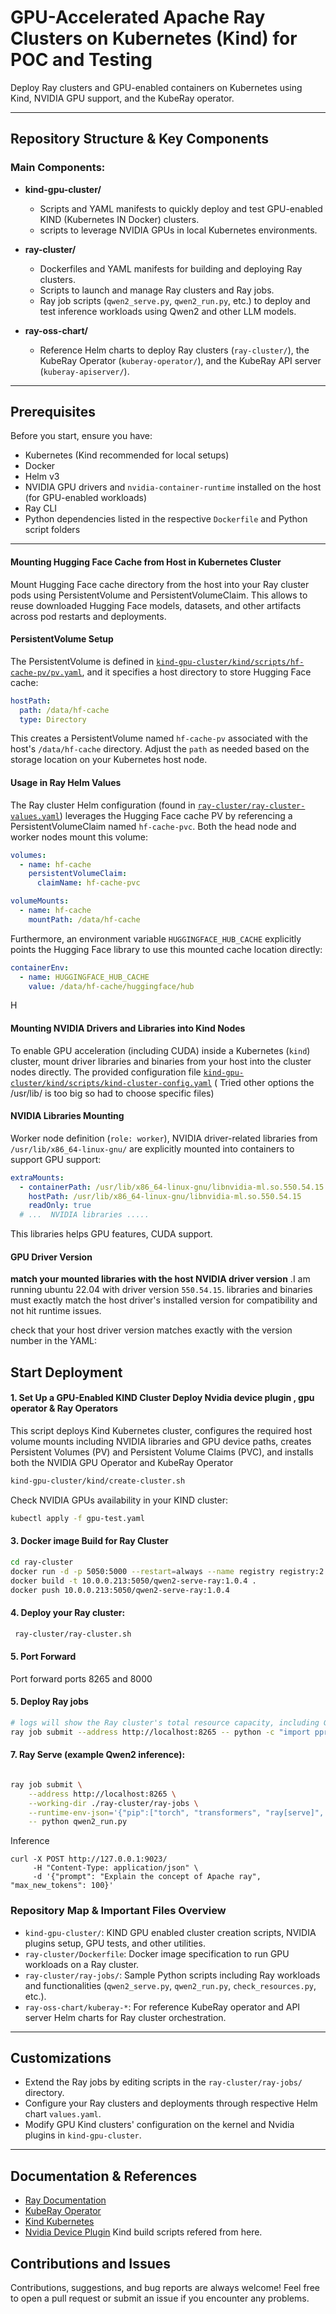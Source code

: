 # GPU-Accelerated Apache Ray Clusters on Kubernetes (Kind) for POC and Testing

Deploy Ray clusters and GPU-enabled containers on Kubernetes using Kind, NVIDIA GPU support, and the KubeRay operator.

---

## Repository Structure & Key Components

### Main Components:

- **kind-gpu-cluster/**

  - Scripts and YAML manifests to quickly deploy and test GPU-enabled KIND (Kubernetes IN Docker) clusters.
  - scripts to leverage NVIDIA GPUs in local Kubernetes environments.

- **ray-cluster/**

  - Dockerfiles and YAML manifests for building and deploying Ray clusters.
  - Scripts to launch and manage Ray clusters and Ray jobs.
  - Ray job scripts (`qwen2_serve.py`, `qwen2_run.py`, etc.) to deploy and test inference workloads using Qwen2 and other LLM models.

- **ray-oss-chart/**

  - Reference Helm charts to deploy Ray clusters (`ray-cluster/`), the KubeRay Operator (`kuberay-operator/`), and the KubeRay API server (`kuberay-apiserver/`).

---

## Prerequisites

Before you start, ensure you have:

- Kubernetes (Kind recommended for local setups)
- Docker
- Helm v3
- NVIDIA GPU drivers and `nvidia-container-runtime` installed on the host (for GPU-enabled workloads)
- Ray CLI
- Python dependencies listed in the respective `Dockerfile` and Python script folders

---

#### Mounting Hugging Face Cache from Host in Kubernetes Cluster

Mount Hugging Face cache directory from the host into your Ray cluster pods using PersistentVolume and PersistentVolumeClaim. This allows to reuse downloaded Hugging Face models, datasets, and other artifacts across pod restarts and deployments.

#### PersistentVolume Setup

The PersistentVolume is defined in [`kind-gpu-cluster/kind/scripts/hf-cache-pv/pv.yaml`](kind-gpu-cluster/kind/scripts/hf-cache-pv/pv.yaml), and it specifies a host directory to store Hugging Face cache:

```yaml
hostPath:
  path: /data/hf-cache
  type: Directory
```

This creates a PersistentVolume named `hf-cache-pv` associated with the host's `/data/hf-cache` directory. Adjust the `path` as needed based on the storage location on your Kubernetes host node.

#### Usage in Ray Helm Values

The Ray cluster Helm configuration (found in [`ray-cluster/ray-cluster-values.yaml`](ray-cluster/ray-cluster-values.yaml)) leverages the Hugging Face cache PV by referencing a PersistentVolumeClaim named `hf-cache-pvc`. Both the head node and worker nodes mount this volume:

```yaml
volumes:
  - name: hf-cache
    persistentVolumeClaim:
      claimName: hf-cache-pvc

volumeMounts:
  - name: hf-cache
    mountPath: /data/hf-cache
```

Furthermore, an environment variable `HUGGINGFACE_HUB_CACHE` explicitly points the Hugging Face library to use this mounted cache location directly:

```yaml
containerEnv:
  - name: HUGGINGFACE_HUB_CACHE
    value: /data/hf-cache/huggingface/hub
```

H

#### Mounting NVIDIA Drivers and Libraries into Kind Nodes

To enable GPU acceleration (including CUDA) inside a Kubernetes (`kind`) cluster, mount driver libraries and binaries from your host into the cluster nodes directly. The provided configuration file [`kind-gpu-cluster/kind/scripts/kind-cluster-config.yaml`](kind-gpu-cluster/kind/scripts/kind-cluster-config.yaml) ( Tried other options the /usr/lib/ is too big so had to choose specific files)

#### NVIDIA Libraries Mounting

Worker node definition (`role: worker`), NVIDIA driver-related libraries from `/usr/lib/x86_64-linux-gnu/` are explicitly mounted into containers to support GPU support:

```yaml
extraMounts:
  - containerPath: /usr/lib/x86_64-linux-gnu/libnvidia-ml.so.550.54.15
    hostPath: /usr/lib/x86_64-linux-gnu/libnvidia-ml.so.550.54.15
    readOnly: true
  # ...  NVIDIA libraries .....
```

This libraries helps GPU features, CUDA support.

#### GPU Driver Version

**match your mounted libraries with the host NVIDIA driver version** .I am running ubuntu 22.04 with driver version `550.54.15`. libraries and binaries must exactly match the host driver's installed version for compatibility and not hit runtime issues.

check that your host driver version matches exactly with the version number in the YAML:

## Start Deployment

#### 1. Set Up a GPU-Enabled KIND Cluster Deploy Nvidia device plugin , gpu operator & Ray Operators

This script deploys Kind Kubernetes cluster, configures the required host volume mounts including NVIDIA libraries and GPU device paths, creates Persistent Volumes (PV) and Persistent Volume Claims (PVC), and installs both the NVIDIA GPU Operator and KubeRay Operator

```bash
kind-gpu-cluster/kind/create-cluster.sh
```

Check NVIDIA GPUs availability in your KIND cluster:

```bash
kubectl apply -f gpu-test.yaml

```

#### 3. Docker image Build for Ray Cluster

```bash
cd ray-cluster
docker run -d -p 5050:5000 --restart=always --name registry registry:2
docker build -t 10.0.0.213:5050/qwen2-serve-ray:1.0.4 .
docker push 10.0.0.213:5050/qwen2-serve-ray:1.0.4
```

#### 4. Deploy your Ray cluster:

```bash
 ray-cluster/ray-cluster.sh
```

#### 5. Port Forward

Port forward ports 8265 and 8000

#### 5. Deploy Ray jobs

```bash
# logs will show the Ray cluster's total resource capacity, including GPUs.
ray job submit --address http://localhost:8265 -- python -c "import pprint; import ray; ray.init(); pprint.pprint(ray.cluster_resources(), sort_dicts=True)"
```

#### 7. Ray Serve (example Qwen2 inference):

```bash

ray job submit \
    --address http://localhost:8265 \
    --working-dir ./ray-cluster/ray-jobs \
    --runtime-env-json='{"pip":["torch", "transformers", "ray[serve]", "starlette"]}' \
    -- python qwen2_run.py

```

Inference

```
curl -X POST http://127.0.0.1:9023/
     -H "Content-Type: application/json" \
     -d '{"prompt": "Explain the concept of Apache ray", "max_new_tokens": 100}'
```

### Repository Map & Important Files Overview

- `kind-gpu-cluster/`: KIND GPU enabled cluster creation scripts, NVIDIA plugins setup, GPU tests, and other utilities.
- `ray-cluster/Dockerfile`: Docker image specification to run GPU workloads on a Ray cluster.
- `ray-cluster/ray-jobs/`: Sample Python scripts including Ray workloads and functionalities (`qwen2_serve.py`, `qwen2_run.py`, `check_resources.py`, etc.).
- `ray-oss-chart/kuberay-*`: For reference KubeRay operator and API server Helm charts for Ray cluster orchestration.

---

## Customizations

- Extend the Ray jobs by editing scripts in the `ray-cluster/ray-jobs/` directory.
- Configure your Ray clusters and deployments through respective Helm chart `values.yaml`.
- Modify GPU Kind clusters' configuration on the kernel and Nvidia plugins in `kind-gpu-cluster`.

---

## Documentation & References

- [Ray Documentation](https://docs.ray.io)
- [KubeRay Operator](https://github.com/ray-project/kuberay)
- [Kind Kubernetes](https://kind.sigs.k8s.io)
- [Nvidia Device Plugin](https://github.com/NVIDIA/k8s-device-plugin/tree/main) Kind build scripts refered from here.

## Contributions and Issues

Contributions, suggestions, and bug reports are always welcome! Feel free to open a pull request or submit an issue if you encounter any problems.
